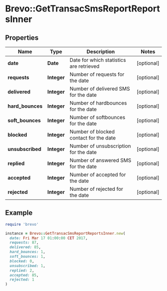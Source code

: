 # Brevo::GetTransacSmsReportReportsInner

## Properties

| Name | Type | Description | Notes |
| ---- | ---- | ----------- | ----- |
| **date** | **Date** | Date for which statistics are retrieved | [optional] |
| **requests** | **Integer** | Number of requests for the date | [optional] |
| **delivered** | **Integer** | Number of delivered SMS for the date | [optional] |
| **hard_bounces** | **Integer** | Number of hardbounces for the date | [optional] |
| **soft_bounces** | **Integer** | Number of softbounces for the date | [optional] |
| **blocked** | **Integer** | Number of blocked contact for the date | [optional] |
| **unsubscribed** | **Integer** | Number of unsubscription for the date | [optional] |
| **replied** | **Integer** | Number of answered SMS for the date | [optional] |
| **accepted** | **Integer** | Number of accepted for the date | [optional] |
| **rejected** | **Integer** | Number of rejected for the date | [optional] |

## Example

```ruby
require 'brevo'

instance = Brevo::GetTransacSmsReportReportsInner.new(
  date: Fri Mar 17 01:00:00 CET 2017,
  requests: 87,
  delivered: 85,
  hard_bounces: 1,
  soft_bounces: 1,
  blocked: 0,
  unsubscribed: 1,
  replied: 2,
  accepted: 85,
  rejected: 1
)
```

